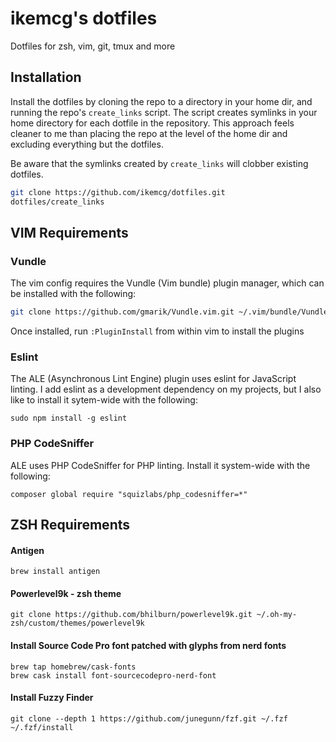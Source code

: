 # ikemcg's dotfiles

Dotfiles for zsh, vim, git, tmux and more

## Installation

Install the dotfiles by cloning the repo to a directory in your home dir, and running the repo's `create_links`
script.  The script creates symlinks in your home directory for each dotfile in the repository.  This approach feels
cleaner to me than placing the repo at the level of the home dir and excluding everything but the dotfiles.

Be aware that the symlinks created by `create_links` will clobber existing dotfiles.

```bash
git clone https://github.com/ikemcg/dotfiles.git
dotfiles/create_links
```

## VIM Requirements

### Vundle

The vim config requires the Vundle (Vim bundle) plugin manager, which can be installed with the following:

```bash
git clone https://github.com/gmarik/Vundle.vim.git ~/.vim/bundle/Vundle.vim
```

Once installed, run `:PluginInstall` from within vim to install the plugins

### Eslint

The ALE (Asynchronous Lint Engine) plugin uses eslint for JavaScript linting.  I add eslint as a development
dependency on my projects, but I also like to install it sytem-wide with the following:

```
sudo npm install -g eslint
```

### PHP CodeSniffer

ALE uses PHP CodeSniffer for PHP linting.  Install it system-wide with the following:

```
composer global require "squizlabs/php_codesniffer=*"
```

## ZSH Requirements

#### Antigen

```
brew install antigen
```

#### Powerlevel9k - zsh theme

```
git clone https://github.com/bhilburn/powerlevel9k.git ~/.oh-my-zsh/custom/themes/powerlevel9k
```

#### Install Source Code Pro font patched with glyphs from nerd fonts

```
brew tap homebrew/cask-fonts
brew cask install font-sourcecodepro-nerd-font
```

#### Install Fuzzy Finder

```
git clone --depth 1 https://github.com/junegunn/fzf.git ~/.fzf
~/.fzf/install
```
